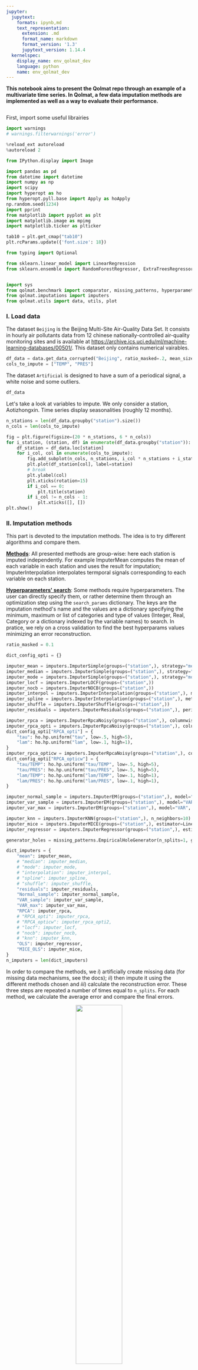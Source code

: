 ```yaml
---
jupyter:
  jupytext:
    formats: ipynb,md
    text_representation:
      extension: .md
      format_name: markdown
      format_version: '1.3'
      jupytext_version: 1.14.4
  kernelspec:
    display_name: env_qolmat_dev
    language: python
    name: env_qolmat_dev
---
```


**This notebook aims to present the Qolmat repo through an example of a multivariate time series.
In Qolmat, a few data imputation methods are implemented as well as a way to evaluate their performance.**

```python

```

First, import some useful librairies

```python tags=[]
import warnings
# warnings.filterwarnings('error')
```

```python tags=[]
%reload_ext autoreload
%autoreload 2

from IPython.display import Image

import pandas as pd
from datetime import datetime
import numpy as np
import scipy
import hyperopt as ho
from hyperopt.pyll.base import Apply as hoApply
np.random.seed(1234)
import pprint
from matplotlib import pyplot as plt
import matplotlib.image as mpimg
import matplotlib.ticker as plticker

tab10 = plt.get_cmap("tab10")
plt.rcParams.update({'font.size': 18})

from typing import Optional

from sklearn.linear_model import LinearRegression
from sklearn.ensemble import RandomForestRegressor, ExtraTreesRegressor, HistGradientBoostingRegressor


import sys
from qolmat.benchmark import comparator, missing_patterns, hyperparameters
from qolmat.imputations import imputers
from qolmat.utils import data, utils, plot

```

### **I. Load data**


The dataset `Beijing` is the Beijing Multi-Site Air-Quality Data Set. It consists in hourly air pollutants data from 12 chinese nationally-controlled air-quality monitoring sites and is available at https://archive.ics.uci.edu/ml/machine-learning-databases/00501/.
This dataset only contains numerical vairables.

```python tags=[]
df_data = data.get_data_corrupted("Beijing", ratio_masked=.2, mean_size=120)
cols_to_impute = ["TEMP", "PRES"]
```

The dataset `Artificial` is designed to have a sum of a periodical signal, a white noise and some outliers.

```python tags=[]
df_data
```

Let's take a look at variables to impute. We only consider a station, Aotizhongxin.
Time series display seasonalities (roughly 12 months).

```python tags=[]
n_stations = len(df_data.groupby("station").size())
n_cols = len(cols_to_impute)
```

```python tags=[]
fig = plt.figure(figsize=(20 * n_stations, 6 * n_cols))
for i_station, (station, df) in enumerate(df_data.groupby("station")):
    df_station = df_data.loc[station]
    for i_col, col in enumerate(cols_to_impute):
        fig.add_subplot(n_cols, n_stations, i_col * n_stations + i_station + 1)
        plt.plot(df_station[col], label=station)
        # break
        plt.ylabel(col)
        plt.xticks(rotation=15)
        if i_col == 0:
            plt.title(station)
        if i_col != n_cols - 1:
            plt.xticks([], [])
plt.show()
```

### **II. Imputation methods**


This part is devoted to the imputation methods. The idea is to try different algorithms and compare them.

<u>**Methods**</u>:
All presented methods are group-wise: here each station is imputed independently. For example ImputerMean computes the mean of each variable in each station and uses the result for imputation; ImputerInterpolation interpolates termporal signals corresponding to each variable on each station.

<u>**Hyperparameters' search**</u>:
Some methods require hyperparameters. The user can directly specify them, or rather determine them through an optimization step using the `search_params` dictionary. The keys are the imputation method's name and the values are a dictionary specifying the minimum, maximum or list of categories and type of values (Integer, Real, Category or a dictionary indexed by the variable names) to search.
In pratice, we rely on a cross validation to find the best hyperparams values minimizing an error reconstruction.

```python tags=[]
ratio_masked = 0.1
```

```python tags=[]
dict_config_opti = {}

imputer_mean = imputers.ImputerSimple(groups=("station",), strategy="mean")
imputer_median = imputers.ImputerSimple(groups=("station",), strategy="median")
imputer_mode = imputers.ImputerSimple(groups=("station",), strategy="most_frequent")
imputer_locf = imputers.ImputerLOCF(groups=("station",))
imputer_nocb = imputers.ImputerNOCB(groups=("station",))
imputer_interpol = imputers.ImputerInterpolation(groups=("station",), method="linear")
imputer_spline = imputers.ImputerInterpolation(groups=("station",), method="spline", order=2)
imputer_shuffle = imputers.ImputerShuffle(groups=("station",))
imputer_residuals = imputers.ImputerResiduals(groups=("station",), period=365, model_tsa="additive", extrapolate_trend="freq", method_interpolation="linear")

imputer_rpca = imputers.ImputerRpcaNoisy(groups=("station",), columnwise=False, max_iterations=500, tau=.01, lam=5, rank=1)
imputer_rpca_opti = imputers.ImputerRpcaNoisy(groups=("station",), columnwise=False, max_iterations=256)
dict_config_opti["RPCA_opti"] = {
    "tau": ho.hp.uniform("tau", low=.5, high=5),
    "lam": ho.hp.uniform("lam", low=.1, high=1),
}
imputer_rpca_opticw = imputers.ImputerRpcaNoisy(groups=("station",), columnwise=False, max_iterations=256)
dict_config_opti["RPCA_opticw"] = {
    "tau/TEMP": ho.hp.uniform("tau/TEMP", low=.5, high=5),
    "tau/PRES": ho.hp.uniform("tau/PRES", low=.5, high=5),
    "lam/TEMP": ho.hp.uniform("lam/TEMP", low=.1, high=1),
    "lam/PRES": ho.hp.uniform("lam/PRES", low=.1, high=1),
}

imputer_normal_sample = imputers.ImputerEM(groups=("station",), model="multinormal", method="sample", max_iter_em=8, n_iter_ou=128, dt=4e-2)
imputer_var_sample = imputers.ImputerEM(groups=("station",), model="VAR", method="sample", max_iter_em=8, n_iter_ou=128, dt=4e-2, p=1)
imputer_var_max = imputers.ImputerEM(groups=("station",), model="VAR", method="mle", max_iter_em=32, n_iter_ou=128, dt=4e-2, p=1)

imputer_knn = imputers.ImputerKNN(groups=("station",), n_neighbors=10)
imputer_mice = imputers.ImputerMICE(groups=("station",), estimator=LinearRegression(), sample_posterior=False, max_iter=100)
imputer_regressor = imputers.ImputerRegressor(groups=("station",), estimator=LinearRegression())
```

```python tags=[]
generator_holes = missing_patterns.EmpiricalHoleGenerator(n_splits=1, groups=("station",), subset=cols_to_impute, ratio_masked=ratio_masked)
```

```python tags=[]
dict_imputers = {
    "mean": imputer_mean,
    # "median": imputer_median,
    # "mode": imputer_mode,
    # "interpolation": imputer_interpol,
    # "spline": imputer_spline,
    # "shuffle": imputer_shuffle,
    "residuals": imputer_residuals,
    "Normal_sample": imputer_normal_sample,
    "VAR_sample": imputer_var_sample,
    "VAR_max": imputer_var_max,
    "RPCA": imputer_rpca,
    # "RPCA_opti": imputer_rpca,
    # "RPCA_opticw": imputer_rpca_opti2,
    # "locf": imputer_locf,
    # "nocb": imputer_nocb,
    # "knn": imputer_knn,
    "OLS": imputer_regressor,
    "MICE_OLS": imputer_mice,
}
n_imputers = len(dict_imputers)
```

In order to compare the methods, we $i)$ artificially create missing data (for missing data mechanisms, see the docs); $ii)$ then impute it using the different methods chosen and $iii)$ calculate the reconstruction error. These three steps are repeated a number of times equal to `n_splits`. For each method, we calculate the average error and compare the final errors.

<p align="center">
    <img src="https://raw.githubusercontent.com/Quantmetry/qolmat/main/docs/images/schema_qolmat.png"  width=50% height=50%>
</p>



Concretely, the comparator takes as input a dataframe to impute, a proportion of nan to create, a dictionary of imputers (those previously mentioned), a list with the columns names to impute, a generator of holes specifying the type of holes to create and the search dictionary search_params for hyperparameter optimization.

Note these metrics compute reconstruction errors; it tells nothing about the distances between the "true" and "imputed" distributions.

```python tags=[]
metrics = ["mae", "wmape", "KL_columnwise", "frechet"]
comparison = comparator.Comparator(
    dict_imputers,
    cols_to_impute,
    generator_holes = generator_holes,
    metrics=metrics,
    max_evals=2,
    dict_config_opti=dict_config_opti,
)
results = comparison.compare(df_data)
results.style.highlight_min(color="lightgreen", axis=1)
```

```python
n_metrics = len(metrics)
fig = plt.figure(figsize=(24, 4 * n_metrics))
for i, metric in enumerate(metrics):
    fig.add_subplot(n_metrics, 1, i + 1)
    df = results.loc[metric]
    plot.multibar(df, decimals=2)
    plt.ylabel(metric)

#plt.savefig("figures/imputations_benchmark_errors.png")
plt.show()
```

### **III. Comparison of methods**


We now run just one time each algorithm on the initial corrupted dataframe and visualize the different imputations.

```python tags=[]
df_plot = df_data[cols_to_impute]
```

```python
df_plot = data.add_datetime_features(df_plot, col_time="date")
```

```python tags=[]
dfs_imputed = {name: imp.fit_transform(df_plot) for name, imp in dict_imputers.items()}
```

```python tags=[]
dfs_imputed["VAR_max"].groupby("station").min()
```

```python tags=[]
# station = df_plot.index.get_level_values("station")[0]
station = "Huairou"
df_station = df_plot.loc[station]
dfs_imputed_station = {name: df_plot.loc[station] for name, df_plot in dfs_imputed.items()}
```

```python tags=[]
for col in cols_to_impute:
    fig, ax = plt.subplots(figsize=(10, 3))
    values_orig = df_station[col]

    plt.plot(values_orig, ".", color='black', label="original")

    for ind, (name, model) in enumerate(list(dict_imputers.items())):
        values_imp = dfs_imputed_station[name][col].copy()
        values_imp[values_orig.notna()] = np.nan
        plt.plot(values_imp, ".", color=tab10(ind), label=name, alpha=1)
    plt.ylabel(col, fontsize=16)
    plt.legend(loc=[1, 0], fontsize=18)
    loc = plticker.MultipleLocator(base=2*365)
    ax.xaxis.set_major_locator(loc)
    ax.tick_params(axis='both', which='major', labelsize=17)
    plt.show()

```

```python tags=[]
n_columns = len(cols_to_impute)
n_imputers = len(dict_imputers)

fig = plt.figure(figsize=(12 * n_imputers, 4 * n_columns))
i_plot = 1
for i_col, col in enumerate(cols_to_impute):
    for name_imputer, df_imp in dfs_imputed_station.items():

        ax = fig.add_subplot(n_columns, n_imputers, i_plot)
        values_orig = df_station[col]

        values_imp = df_imp[col].copy()
        values_imp[values_orig.notna()] = np.nan
        plt.plot(values_imp, marker="o", color=tab10(0), label="imputation", alpha=1)
        plt.plot(values_orig, color='black', marker="o", label="original")
        plt.ylabel(col, fontsize=16)
        if i_plot % n_imputers == 0:
            plt.legend(loc="lower right", fontsize=18)
        plt.xticks(rotation=15)
        if i_col == 0:
            plt.title(name_imputer)
        if i_col != n_columns - 1:
            ax.set_xticklabels([])
        loc = plticker.MultipleLocator(base=2*365)
        ax.xaxis.set_major_locator(loc)
        ax.tick_params(axis='both', which='major')
        i_plot += 1

plt.show()

```

## (Optional) Deep Learning Model


In this section, we present an MLP model of data imputation using PyTorch, which can be installed using a "pip install qolmat[pytorch]".

```python
from qolmat.imputations import imputers_pytorch
from qolmat.imputations.diffusions.ddpms import TabDDPM
try:
    import torch.nn as nn
except ModuleNotFoundError:
    raise PyTorchExtraNotInstalled
```

For the example, we use a simple MLP model with 3 layers of neurons.
Then we train the model without taking a group on the stations

```python
fig = plt.figure(figsize=(10 * n_stations, 3 * n_cols))
for i_station, (station, df) in enumerate(df_data.groupby("station")):
    df_station = df_data.loc[station]
    for i_col, col in enumerate(cols_to_impute):
        fig.add_subplot(n_cols, n_stations, i_col * n_stations + i_station + 1)
        plt.plot(df_station[col], '.', label=station)
        # break
        plt.ylabel(col)
        plt.xticks(rotation=15)
        if i_col == 0:
            plt.title(station)
        if i_col != n_cols - 1:
            plt.xticks([], [])
plt.show()
```

```python
n_variables = len(cols_to_impute)

estimator = imputers_pytorch.build_mlp(input_dim=n_variables-1, list_num_neurons=[256,128,64])
encoder, decoder  = imputers_pytorch.build_autoencoder(input_dim=n_variables,latent_dim=4, output_dim=n_variables, list_num_neurons=[4*4, 2*4])
```

```python
dict_imputers["MLP"] = imputer_mlp = imputers_pytorch.ImputerRegressorPyTorch(estimator=estimator, groups=('station',), epochs=500)
dict_imputers["Autoencoder"] = imputer_autoencoder = imputers_pytorch.ImputerAutoencoder(encoder, decoder, max_iterations=100, epochs=100)
dict_imputers["Diffusion"] = imputer_diffusion = imputers_pytorch.ImputerDiffusion(model=TabDDPM(num_sampling=5), epochs=100, batch_size=100)
```

We can re-run the imputation model benchmark as before.
```python
comparison = comparator.Comparator(
    dict_imputers,
    cols_to_impute,
    generator_holes = generator_holes,
    metrics=metrics,
    max_evals=2,
    dict_config_opti=dict_config_opti,
)
```

```python jupyter={"outputs_hidden": true} tags=[]
generator_holes = missing_patterns.EmpiricalHoleGenerator(n_splits=3, groups=('station',), subset=cols_to_impute, ratio_masked=ratio_masked)

comparison = comparator.Comparator(
    dict_imputers,
    cols_to_impute,
    generator_holes = generator_holes,
    metrics=metrics,
    max_evals=2,
    dict_config_opti=dict_config_opti,
)
results = comparison.compare(df_data)
results.style.highlight_min(color="green", axis=1)
```
```python
n_metrics = len(metrics)
fig = plt.figure(figsize=(24, 4 * n_metrics))
for i, metric in enumerate(metrics):
    fig.add_subplot(n_metrics, 1, i + 1)
    df = results.loc[metric]
    plot.multibar(df, decimals=2)
    plt.ylabel(metric)

#plt.savefig("figures/imputations_benchmark_errors.png")
plt.show()
```

```python tags=[]
df_plot = df_data[cols_to_impute]
```

```python jupyter={"outputs_hidden": true} tags=[]
dfs_imputed = {name: imp.fit_transform(df_plot) for name, imp in dict_imputers.items()}
```

```python
station = df_plot.index.get_level_values("station")[0]
df_station = df_plot.loc[station]
dfs_imputed_station = {name: df_plot.loc[station] for name, df_plot in dfs_imputed.items()}
```

Let's look at the imputations.
When the data is missing at random, imputation is easier. Missing block are more challenging.

```python
for col in cols_to_impute:
    fig, ax = plt.subplots(figsize=(10, 3))
    values_orig = df_station[col]

    plt.plot(values_orig, ".", color='black', label="original")

    for ind, (name, model) in enumerate(list(dict_imputers.items())):
        values_imp = dfs_imputed_station[name][col].copy()
        values_imp[values_orig.notna()] = np.nan
        plt.plot(values_imp, ".", color=tab10(ind), label=name, alpha=1)
    plt.ylabel(col, fontsize=16)
    plt.legend(loc=[1, 0], fontsize=18)
    loc = plticker.MultipleLocator(base=2*365)
    ax.xaxis.set_major_locator(loc)
    ax.tick_params(axis='both', which='major', labelsize=17)
    plt.show()

```

```python
# plot.plot_imputations(df_station, dfs_imputed_station)

n_columns = len(cols_to_impute)
n_imputers = len(dict_imputers)

fig = plt.figure(figsize=(12 * n_imputers, 4 * n_columns))
i_plot = 1
for i_col, col in enumerate(cols_to_impute):
    for name_imputer, df_imp in dfs_imputed_station.items():

        ax = fig.add_subplot(n_columns, n_imputers, i_plot)
        values_orig = df_station[col]

        values_imp = df_imp[col].copy()
        values_imp[values_orig.notna()] = np.nan
        plt.plot(values_imp, marker="o", color=tab10(0), label="imputation", alpha=1)
        plt.plot(values_orig, color='black', marker="o", label="original")
        plt.ylabel(col, fontsize=16)
        if i_plot % n_imputers == 0:
            plt.legend(loc="lower right", fontsize=18)
        plt.xticks(rotation=15)
        if i_col == 0:
            plt.title(name_imputer)
        if i_col != n_columns - 1:
            ax.set_xticklabels([])
        loc = plticker.MultipleLocator(base=2*365)
        ax.xaxis.set_major_locator(loc)
        ax.tick_params(axis='both', which='major')
        i_plot += 1

plt.show()

```

## Covariance


We first check the covariance. We simply plot one variable versus one another.
One observes the methods provide similar visual resuls: it's difficult to compare them based on this criterion.

```python
fig = plt.figure(figsize=(6 * n_imputers, 6 * n_columns))
i_plot = 1
for i, col in enumerate(cols_to_impute[:-1]):
    for i_imputer, (name_imputer, df_imp) in enumerate(dfs_imputed.items()):
        ax = fig.add_subplot(n_columns, n_imputers, i_plot)
        plot.compare_covariances(df_plot, df_imp, col, cols_to_impute[i+1], ax, color=tab10(i_imputer), label=name_imputer)
        ax.set_title(f"{name_imputer}", fontsize=20)
        i_plot += 1
        ax.legend()
plt.show()
```

## Auto-correlation


We are now interested in the auto-correlation function (ACF). As seen before, time series display seaonal patterns.
[Autocorrelation](https://en.wikipedia.org/wiki/Autocorrelation) is the correlation of a signal with a delayed copy of itself as a function of delay. It measures the similarity between observations of a random variable as a function of the time lag between them. The objective is to have an ACF to be similar between the original dataset and the imputed one.

```python
n_columns = len(df_plot.columns)
n_imputers = len(dict_imputers)

fig = plt.figure(figsize=(9 * n_columns, 6))
for i_col, col in enumerate(df_plot):
    ax = fig.add_subplot(1, n_columns, i_col + 1)
    for name_imputer, df_imp in dfs_imputed_station.items():

        acf = utils.acf(df_imp[col])
        plt.plot(acf, label=name_imputer)
    values_orig = df_station[col]
    acf = utils.acf(values_orig)
    plt.plot(acf, color="black", lw=2, ls="--", label="original")
    ax.set_title(f"{col}", fontsize=20)
    plt.legend()

plt.savefig("figures/acf.png")
plt.show()

```

```python

```
